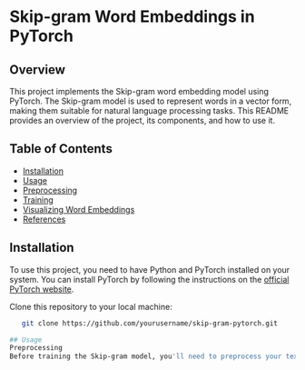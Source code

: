 # Skip-gram Word Embeddings in PyTorch

## Overview

This project implements the Skip-gram word embedding model using PyTorch. The Skip-gram model is used to represent words in a vector form, making them suitable for natural language processing tasks. This README provides an overview of the project, its components, and how to use it.

## Table of Contents

- [Installation](#installation)
- [Usage](#usage)
- [Preprocessing](#preprocessing)
- [Training](#training)
- [Visualizing Word Embeddings](#visualizing-word-embeddings)
- [References](#references)

## Installation

To use this project, you need to have Python and PyTorch installed on your system. You can install PyTorch by following the instructions on the [official PyTorch website](https://pytorch.org/).

Clone this repository to your local machine:

``` bash
   git clone https://github.com/yourusername/skip-gram-pytorch.git

## Usage
Preprocessing
Before training the Skip-gram model, you'll need to preprocess your text data. The preprocessing steps include tokenization, stop-word removal, and word stemming. Modify the preprocess function in the code to preprocess your corpus of text.
